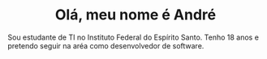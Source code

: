 <h1 align = "center" > Olá, meu nome é André</h1>
<p>Sou estudante de TI no Instituto Federal do Espírito Santo. Tenho 18 anos e pretendo seguir na aréa como desenvolvedor de software.</p>
